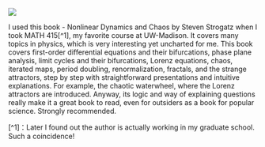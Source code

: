 ![](https://m.media-amazon.com/images/I/61WZn4nX2fL._AC_UF1000,1000_QL80_.jpg)

I used this book - Nonlinear Dynamics and Chaos by Steven Strogatz when I took MATH 415[^1], my favorite course at UW-Madison. It covers many topics in physics, which is very interesting yet uncharted for me. This book covers first-order differential equations and their bifurcations, phase plane analysis, limit cycles and their bifurcations, Lorenz equations, chaos, iterated maps, period doubling, renormalization, fractals, and the strange attractors, step by step with straightforward presentations and intuitive explanations. For example, the chaotic waterwheel, where the Lorenz attractors are introduced.
Anyway, its logic and way of explaining questions really make it a great book to read, even for outsiders as a book for popular science. Strongly recommended.

[^1]：Later I found out the author is actually working in my graduate school. Such a coincidence!
 <script src="https://f.zly.vg/css/changeFont.js"></script>